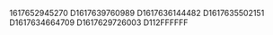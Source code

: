 1617652945270
D1617639760989
D1617636144482
D1617635502151
D1617634664709
D1617629726003
D112FFFFFF
